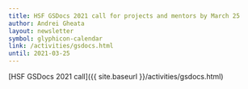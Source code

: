 ```yaml
---
title: HSF GSDocs 2021 call for projects and mentors by March 25
author: Andrei Gheata
layout: newsletter
symbol: glyphicon-calendar
link: /activities/gsdocs.html
until: 2021-03-25
---
```


[HSF GSDocs 2021 call]({{ site.baseurl }}/activities/gsdocs.html)
